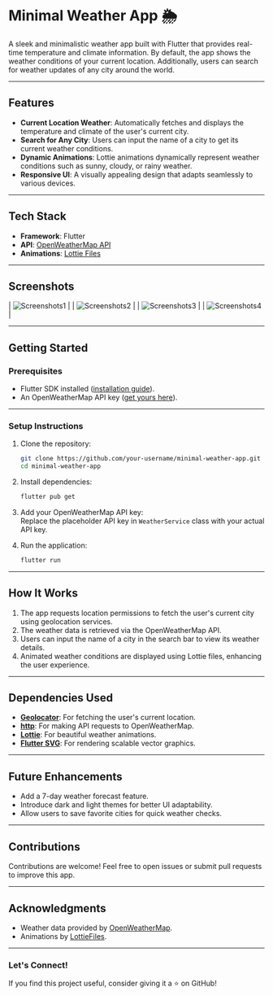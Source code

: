 # Minimal Weather App 🌦️  

A sleek and minimalistic weather app built with Flutter that provides real-time temperature and climate information. By default, the app shows the weather conditions of your current location. Additionally, users can search for weather updates of any city around the world.  

---

## **Features**  

- **Current Location Weather**: Automatically fetches and displays the temperature and climate of the user's current city.  
- **Search for Any City**: Users can input the name of a city to get its current weather conditions.  
- **Dynamic Animations**: Lottie animations dynamically represent weather conditions such as sunny, cloudy, or rainy weather.  
- **Responsive UI**: A visually appealing design that adapts seamlessly to various devices.  

---

## **Tech Stack**  

- **Framework**: Flutter  
- **API**: [OpenWeatherMap API](https://openweathermap.org/)  
- **Animations**: [Lottie Files](https://lottiefiles.com/)  

---

## **Screenshots**  
 
| ![Screenshots1](assets/screenshots/Screenshot1.jpg) |
| ![Screenshots2](assets/screenshots/Screenshot2.jpg) |
| ![Screenshots3](assets/screenshots/Screenshot3.jpg) |
| ![Screenshots4](assets/screenshots/Screenshot4.jpg) |

---

## **Getting Started**  

### **Prerequisites**  

- Flutter SDK installed ([installation guide](https://docs.flutter.dev/get-started/install)).  
- An OpenWeatherMap API key ([get yours here](https://openweathermap.org/appid)).  

---

### **Setup Instructions**  

1. Clone the repository:  
   ```bash  
   git clone https://github.com/your-username/minimal-weather-app.git  
   cd minimal-weather-app  
   ```  

2. Install dependencies:  
   ```bash  
   flutter pub get  
   ```  

3. Add your OpenWeatherMap API key:  
   Replace the placeholder API key in `WeatherService` class with your actual API key.  

4. Run the application:  
   ```bash  
   flutter run  
   ```  

---

## **How It Works**  

1. The app requests location permissions to fetch the user's current city using geolocation services.  
2. The weather data is retrieved via the OpenWeatherMap API.  
3. Users can input the name of a city in the search bar to view its weather details.  
4. Animated weather conditions are displayed using Lottie files, enhancing the user experience.  

---

## **Dependencies Used**  

- **[Geolocator](https://pub.dev/packages/geolocator)**: For fetching the user's current location.  
- **[http](https://pub.dev/packages/http)**: For making API requests to OpenWeatherMap.  
- **[Lottie](https://pub.dev/packages/lottie)**: For beautiful weather animations.  
- **[Flutter SVG](https://pub.dev/packages/flutter_svg)**: For rendering scalable vector graphics.  

---

## **Future Enhancements**  

- Add a 7-day weather forecast feature.  
- Introduce dark and light themes for better UI adaptability.  
- Allow users to save favorite cities for quick weather checks.  

---

## **Contributions**  

Contributions are welcome! Feel free to open issues or submit pull requests to improve this app.  

---


## **Acknowledgments**  

- Weather data provided by [OpenWeatherMap](https://openweathermap.org/).  
- Animations by [LottieFiles](https://lottiefiles.com/).  

---

### **Let's Connect!**  

If you find this project useful, consider giving it a ⭐ on GitHub!  
